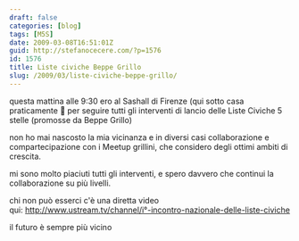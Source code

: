 ```yaml
---
draft: false
categories: [blog]
tags: [M5S]
date: 2009-03-08T16:51:01Z
guid: http://stefanocecere.com/?p=1576
id: 1576
title: Liste civiche Beppe Grillo
slug: /2009/03/liste-civiche-beppe-grillo/
---
```


questa mattina alle 9:30 ero al Sashall di Firenze (qui sotto casa praticamente 🙂 per seguire tutti gli interventi di lancio delle Liste Civiche 5 stelle (promosse da Beppe Grillo)

non ho mai nascosto la mia vicinanza e in diversi casi collaborazione e compartecipazione con i Meetup grillini, che considero degli ottimi ambiti di crescita.

mi sono molto piaciuti tutti gli interventi, e spero davvero che continui la collaborazione su più livelli.

chi non può esserci c'è una diretta video qui: <http://www.ustream.tv/channel/i°-incontro-nazionale-delle-liste-civiche>

il futuro è sempre più vicino